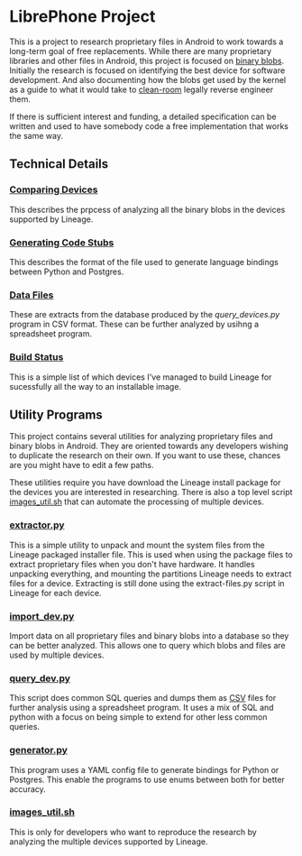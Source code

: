 # LibrePhone Project

This is a project to research proprietary files in Android to work
towards a long-term goal of free replacements. While there are many
proprietary libraries and other files in Android, this project is
focused on [binary
blobs](https://en.wikipedia.org/wiki/Binary_blob). Initially the
research is focused on identifying the best device for software
development. And also documenting how the blobs get used by the kernel
as a guide to what it would take to
[clean-room](https://en.wikipedia.org/wiki/Clean-room_design) legally
reverse engineer them.

If there is sufficient interest and funding, a detailed specification
can be written and used to have somebody code a free implementation
that works the same way.

## Technical Details

### [Comparing Devices](comparing.md)

This describes the prpcess of analyzing all the binary blobs in the
devices supported by Lineage.

### [Generating Code Stubs](stubs.md)

This describes the format of the file used to generate language
bindings between Python and Postgres.

### [Data Files](csvdata.md)

These are extracts from the database produced by the
*query_devices.py* program in CSV format. These can be further
analyzed by usihng a spreadsheet program.

### [Build Status](builds.md)

This is a simple list of which devices I've managed to build Lineage
for sucessfully all the way to an installable image.

## Utility Programs

This project contains several utilities for analyzing proprietary
files and binary blobs in Android. They are oriented towards any
developers wishing to duplicate the research on their own. If you want
to use these, chances are you might have to edit a few paths.

These utilities require you have download the Lineage install package
for the devices you are interested in researching. There is also a top
level script [images_util.sh](images_util.md) that can automate
the processing of multiple devices.

### [extractor.py](extractor.md)

This is a simple utility to unpack and mount the system files from the
Lineage packaged installer file. This is used when using the package
files to extract proprietary files when you don't have hardware. It
handles unpacking everything, and mounting the partitions Lineage
needs to extract files for a device. Extracting is still done using
the extract-files.py script in Lineage for each device.

### [import_dev.py](import-device.md)

Import data on all proprietary files and binary blobs into a database
so they can be better analyzed. This allows one to query which blobs
and files are used by multiple devices.

### [query_dev.py](query-device.md)

This script does common SQL queries and dumps them as
[CSV](https://en.wikipedia.org/wiki/Comma-separated_values) files for
further analysis using a spreadsheet program. It uses a mix of SQL and
python with a focus on being simple to extend for other less common
queries.

### [generator.py](generator.md)

This program uses a YAML config file to generate bindings for Python
or Postgres. This enable the programs to use enums between both for
better accuracy.

### [images_util.sh](images_util.md)

This is only for developers who want to reproduce the research by
analyzing the multiple devices supported by Lineage.
